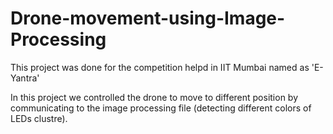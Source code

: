 # Drone-movement-using-Image-Processing

This project was done for the competition helpd in IIT Mumbai named as 'E-Yantra'

In this project we controlled the drone to move to different position by communicating to the image processing file (detecting different colors of LEDs clustre).
